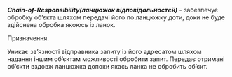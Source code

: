 **_Chain-of-Responsibility(ланцюжок  відповідальностей)_** - забезпечує обробку об’єкта шляхом
 передачі його по ланцюжку доти, доки не буде здійснена обробка якоюсь
 із ланок. 
 
 
 Призначення.
  
  Уникає зв’язності відправника запиту із його адресатом шляхом
 надання іншим об’єктам можливості обробити запит. Передає отримані об’єкти вздовж ланцюжка допоки якась
 ланка не обробить об’єкт.
 
 